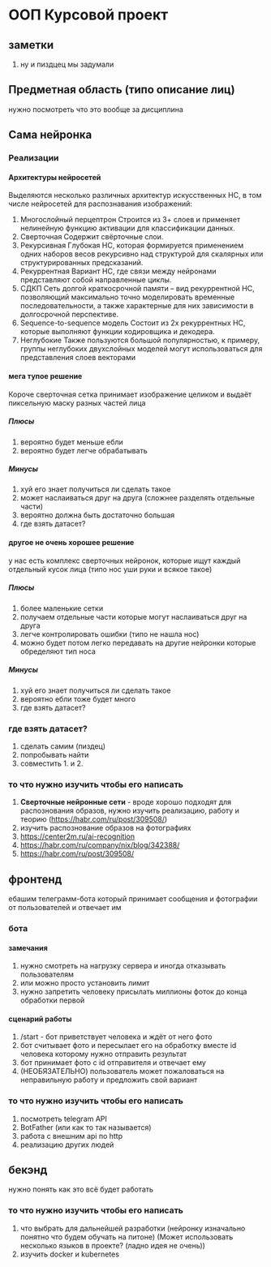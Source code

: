 # ООП Курсовой проект

## заметки
1. ну и пиздцец мы задумали
## Предметная область (типо описание лиц)
нужно посмотреть что это вообще за дисциплина
## Сама нейронка
### Реализации
#### Архитектуры нейросетей
Выделяются несколько различных архитектур искусственных НС, в том числе нейросетей для распознавания изображений:
1. Многослойный перцептрон
Строится из 3+ слоев и применяет нелинейную функцию активации для классификации данных.
2. Сверточная
Содержит свёрточные слои.
3. Рекурсивная
Глубокая НС, которая формируется применением одних наборов весов рекурсивно над структурой для скалярных или структурированных предсказаний.
4. Рекуррентная
Вариант НС, где связи между нейронами представляют собой направленные циклы.
5. СДКП
Сеть долгой краткосрочной памяти – вид рекуррентной НС, позволяющий максимально точно моделировать временные последовательности, а также характерные для них зависимости в долгосрочной перспективе.
6. Sequence-to-sequence модель
Состоит из 2х рекуррентных НС, которые выполняют функции кодировщика и декодера.
7. Неглубокие
Также пользуются большой популярностью, к примеру, группы неглубоких двухслойных моделей могут использоваться для представления слоев векторами
#### мега тупое решение
Короче сверточная сетка принимает изображение целиком и выдаёт пиксельную маску разных частей лица
##### Плюсы
1. вероятно будет меньше ебли
2. вероятно будет легче обрабатывать
##### Минусы
1. хуй его знает получиться ли сделать такое
2. может наслаиваться друг на друга (сложнее разделять отдельные части)
3. вероятно должна быть достаточно большая
4. где взять датасет?

#### другое не очень хорошее решение 
у нас есть комплекс сверточных нейронок, которые ищут каждый отдельный кусок лица (типо нос уши руки и всякое такое)
##### Плюсы
1. более маленькие сетки
2. получаем отдельные части которые могут наслаиваться друг на друга
3. легче контролировать ошибки (типо не нашла нос)
4. можно будет потом легко передавать на другие нейронки которые обределяют тип носа
##### Минусы
1. хуй его знает получиться ли сделать такое
2. вероятно ебли тоже будет много
3. где взять датасет?

### где взять датасет?
1. сделать самим (пиздец)
2. попробывать найти
3. совместить 1. и 2.

### то что нужно изучить чтобы его написать
1. **Сверточные нейронные сети** - вроде хорошо подходят для распознования образов, нужно изучить реализацию, работу и теорию (https://habr.com/ru/post/309508/)
2. изучить распознование образов на фотографиях
3. https://center2m.ru/ai-recognition
4. https://habr.com/ru/company/nix/blog/342388/
5. https://habr.com/ru/post/309508/

## фронтенд
ебашим телеграмм-бота который принимает сообщения и фотографии от пользователей и отвечает им
### бота
#### замечания
1. нужно смотреть на нагрузку сервера и иногда отказывать пользователям
2. или можно просто установить лимит
3. нужно запретить человеку присылать миллионы фоток до конца обработки первой
#### сценарий работы
1. /start - бот приветствует человека и ждёт от него фото
2. бот считывает фото и пересылает его на обработку вместе id человека которому нужно отправить результат
3. бот принимает фото с id отправителя и отвечает ему
5. (НЕОБЯЗАТЕЛЬНО) пользователь может пожаловаться на неправильную работу и предложить свой вариант
### то что нужно изучить чтобы его написать
1. посмотреть telegram API
2. BotFather (или как то так называется)
3. работа с внешним api по http
4. реализацию других людей

## бекэнд
нужно понять как это всё будет работать
### то что нужно изучить чтобы его написать
1. что выбрать для дальнейшей разработки (нейронку изначально понятно что будем обучать на питоне) (Может использовать несколько языков в проекте? (ладно идея не очень))
2. изучить docker и kubernetes
